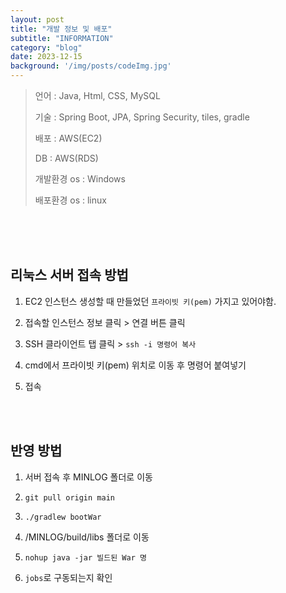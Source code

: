 ```yaml
---
layout: post
title: "개발 정보 및 배포"
subtitle: "INFORMATION"
category: "blog"
date: 2023-12-15
background: '/img/posts/codeImg.jpg'
---
```


> 언어 : Java, Html, CSS, MySQL
> 
> 기술 : Spring Boot, JPA, Spring Security, tiles, gradle
> 
> 배포 : AWS(EC2)
> 
> DB : AWS(RDS)
> 
> 개발환경 os : Windows
> 
> 배포환경 os : linux

<br> 
<br> 
<br>

## 리눅스 서버 접속 방법

1. EC2 인스턴스 생성할 때 만들었던 `프라이빗 키(pem)` 가지고 있어야함. 

2. 접속할 인스턴스 정보 클릭 > 연결 버튼 클릭

3. SSH 클라이언트 탭 클릭 > `ssh -i 명령어 복사`

4. cmd에서 프라이빗 키(pem) 위치로 이동 후 명령어 붙여넣기

5. 접속

<br>
<br>

## 반영 방법

1. 서버 접속 후 MINLOG 폴더로 이동

2. `git pull origin main`

3. `./gradlew bootWar`

4. /MINLOG/build/libs 폴더로 이동

5. `nohup java -jar 빌드된 War 명`

6. `jobs`로 구동되는지 확인

<br> 
<br> 
<br>
